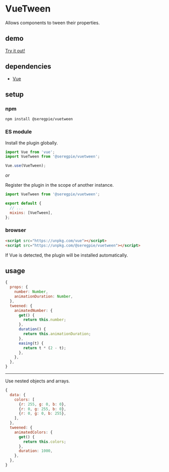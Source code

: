 # VueTween

Allows components to tween their properties.

## demo

[Try it out!](https://seregpie.github.io/VueTween/)

## dependencies

- [Vue](https://github.com/vuejs/vue)

## setup

### npm

```shell
npm install @seregpie/vuetween
```

### ES module

Install the plugin globally.

```javascript
import Vue from 'vue';
import VueTween from '@seregpie/vuetween';

Vue.use(VueTween);
```

*or*

Register the plugin in the scope of another instance.

```javascript
import VueTween from '@seregpie/vuetween';

export default {
  // ...
  mixins: [VueTween],
};
```

### browser

```html
<script src="https://unpkg.com/vue"></script>
<script src="https://unpkg.com/@seregpie/vuetween"></script>
```

If Vue is detected, the plugin will be installed automatically.

## usage

```javascript
{
  props: {
    number: Number,
    animationDuration: Number,
  },
  tweened: {
    animatedNumber: {
      get() {
        return this.number;
      },
      duration() {
        return this.animationDuration;
      },
      easing(t) {
        return t * (2 - t);
      },
    },
  },
}
```

---

Use nested objects and arrays.

```javascript
{
  data: {
    colors: [
      {r: 255, g: 0, b: 0},
      {r: 0, g: 255, b: 0},
      {r: 0, g: 0, b: 255},
    ],
  },
  tweened: {
    animatedColors: {
      get() {
        return this.colors;
      },
      duration: 1000,
    },
  },
}
```
